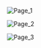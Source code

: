 ![Page_1](https://github.com/AbdulRahmanAzam/cpp-practise/assets/69141440/00f572aa-649f-4764-b208-40dd6199523c)

![Page_2](https://github.com/AbdulRahmanAzam/cpp-practise/assets/69141440/2e845238-9d6b-4ab6-b557-971e14d95b7c)

![Page_3](https://github.com/AbdulRahmanAzam/cpp-practise/assets/69141440/e5dc8475-07f8-4ca5-8804-fee322fdf839)
